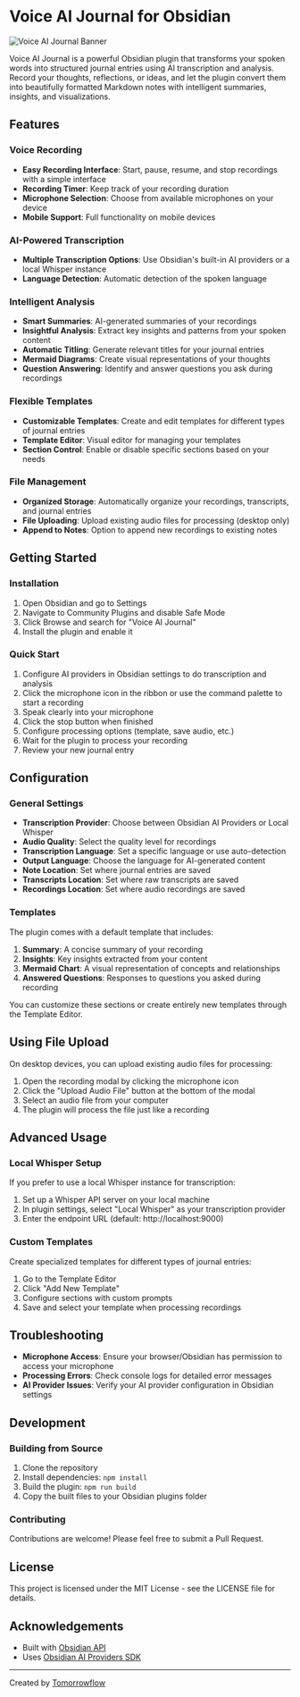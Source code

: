 # Voice AI Journal for Obsidian

![Voice AI Journal Banner](https://raw.githubusercontent.com/tomorrowflow/obsidian-voice-ai-journal/main/assets/banner.png)

Voice AI Journal is a powerful Obsidian plugin that transforms your spoken words into structured journal entries using AI transcription and analysis. Record your thoughts, reflections, or ideas, and let the plugin convert them into beautifully formatted Markdown notes with intelligent summaries, insights, and visualizations.

## Features

### Voice Recording
- **Easy Recording Interface**: Start, pause, resume, and stop recordings with a simple interface
- **Recording Timer**: Keep track of your recording duration
- **Microphone Selection**: Choose from available microphones on your device
- **Mobile Support**: Full functionality on mobile devices

### AI-Powered Transcription
- **Multiple Transcription Options**: Use Obsidian's built-in AI providers or a local Whisper instance
- **Language Detection**: Automatic detection of the spoken language

### Intelligent Analysis
- **Smart Summaries**: AI-generated summaries of your recordings
- **Insightful Analysis**: Extract key insights and patterns from your spoken content
- **Automatic Titling**: Generate relevant titles for your journal entries
- **Mermaid Diagrams**: Create visual representations of your thoughts
- **Question Answering**: Identify and answer questions you ask during recordings

### Flexible Templates
- **Customizable Templates**: Create and edit templates for different types of journal entries
- **Template Editor**: Visual editor for managing your templates
- **Section Control**: Enable or disable specific sections based on your needs

### File Management
- **Organized Storage**: Automatically organize your recordings, transcripts, and journal entries
- **File Uploading**: Upload existing audio files for processing (desktop only)
- **Append to Notes**: Option to append new recordings to existing notes

## Getting Started

### Installation

1. Open Obsidian and go to Settings
2. Navigate to Community Plugins and disable Safe Mode
3. Click Browse and search for "Voice AI Journal"
4. Install the plugin and enable it

### Quick Start

1. Configure AI providers in Obsidian settings to do transcription and analysis
2. Click the microphone icon in the ribbon or use the command palette to start a recording
3. Speak clearly into your microphone
4. Click the stop button when finished
5. Configure processing options (template, save audio, etc.)
6. Wait for the plugin to process your recording
7. Review your new journal entry

## Configuration

### General Settings

- **Transcription Provider**: Choose between Obsidian AI Providers or Local Whisper
- **Audio Quality**: Select the quality level for recordings
- **Transcription Language**: Set a specific language or use auto-detection
- **Output Language**: Choose the language for AI-generated content
- **Note Location**: Set where journal entries are saved
- **Transcripts Location**: Set where raw transcripts are saved
- **Recordings Location**: Set where audio recordings are saved

### Templates

The plugin comes with a default template that includes:

1. **Summary**: A concise summary of your recording
2. **Insights**: Key insights extracted from your content
3. **Mermaid Chart**: A visual representation of concepts and relationships
4. **Answered Questions**: Responses to questions you asked during recording

You can customize these sections or create entirely new templates through the Template Editor.

## Using File Upload

On desktop devices, you can upload existing audio files for processing:

1. Open the recording modal by clicking the microphone icon
2. Click the "Upload Audio File" button at the bottom of the modal
3. Select an audio file from your computer
4. The plugin will process the file just like a recording

## Advanced Usage

### Local Whisper Setup

If you prefer to use a local Whisper instance for transcription:

1. Set up a Whisper API server on your local machine
2. In plugin settings, select "Local Whisper" as your transcription provider
3. Enter the endpoint URL (default: http://localhost:9000)

### Custom Templates

Create specialized templates for different types of journal entries:

1. Go to the Template Editor
2. Click "Add New Template"
3. Configure sections with custom prompts
4. Save and select your template when processing recordings

## Troubleshooting

- **Microphone Access**: Ensure your browser/Obsidian has permission to access your microphone
- **Processing Errors**: Check console logs for detailed error messages
- **AI Provider Issues**: Verify your AI provider configuration in Obsidian settings

## Development

### Building from Source

1. Clone the repository
2. Install dependencies: `npm install`
3. Build the plugin: `npm run build`
4. Copy the built files to your Obsidian plugins folder

### Contributing

Contributions are welcome! Please feel free to submit a Pull Request.

## License

This project is licensed under the MIT License - see the LICENSE file for details.

## Acknowledgements

- Built with [Obsidian API](https://github.com/obsidianmd/obsidian-api)
- Uses [Obsidian AI Providers SDK](https://docs.obsidian.md/Plugins/AI/AI+providers)

---

Created by [Tomorrowflow](https://github.com/tomorrowflow)

